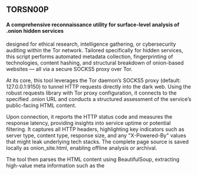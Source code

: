 ## TORSN00P

#### A comprehensive reconnaissance utility for surface-level analysis of .onion hidden services

designed for ethical research, intelligence gathering, or cybersecurity auditing within the Tor network. Tailored specifically for hidden services, this script performs automated metadata collection, fingerprinting of technologies, content hashing, and structural breakdown of onion-based websites — all via a secure SOCKS5 proxy over Tor.

At its core, this tool leverages the Tor daemon’s SOCKS5 proxy (default: 127.0.0.1:9150) to tunnel HTTP requests directly into the dark web. Using the robust requests library with Tor proxy configuration, it connects to the specified .onion URL and conducts a structured assessment of the service’s public-facing HTML content.

Upon connection, it reports the HTTP status code and measures the response latency, providing insights into service uptime or potential filtering. It captures all HTTP headers, highlighting key indicators such as server type, content type, response size, and any "X-Powered-By" values that might leak underlying tech stacks. The complete page source is saved locally as onion_site.html, enabling offline analysis or archival.

The tool then parses the HTML content using BeautifulSoup, extracting high-value meta information such as the <title> and <meta name="description">, if present. It includes rudimentary CMS detection heuristics, scanning for string patterns suggestive of platforms like WordPress, Drupal, or Joomla. This is accompanied by technology fingerprinting through both HTML content and headers — flagging potential usage of PHP, Python frameworks (Flask, Django), ASP.NET, Cloudflare protection, and popular web servers like Nginx and Apache.

Additionally, the script identifies and lists all linked external resources, including JavaScript files, stylesheets, and images. This serves both as a mapping of third-party dependencies and a method to detect CDN usage or hidden resource loading. It also inspects form elements for common keywords like "login" or "admin", helping flag areas of interest like authentication portals or backend interfaces.

Internal navigation structure is parsed via all anchor tags, automatically resolving and printing discovered links that either reference the same domain or contain .onion identifiers. This lightweight spidering functionality can assist in enumeration of the service without requiring recursive crawling.

To ensure content integrity and allow change tracking, the script generates a SHA-256 hash of the full HTTP response body, acting as a digital fingerprint of the page content at the time of access.

Designed with simplicity and transparency in mind, the tool includes clear print-based output for each step, ideal for terminal-based use in environments where GUI tools are impractical. It does not rely on any external databases or APIs, ensuring fully offline operation (aside from Tor connectivity) and avoiding information leakage.

This utility is perfect for security researchers, OSINT professionals, digital forensics experts, and anyone seeking to safely profile .onion sites without direct interaction or active exploitation. Its passive analysis approach makes it a useful tool for auditing or archiving services on the dark web.

**Requirements:**

- Tor must be running and accessible via localhost:9150

- Python 3.6+

- Dependencies: requests, bs4, Pillow

###### This tool is intended solely for lawful security research, intelligence gathering, and academic study. Use it only on systems you own or are explicitly authorized to test. Unauthorized access to systems you do not own is illegal and unethical. If you wish to report a vulnerability, request a feature, or have concerns about the intended use of this project, please contact the maintainer directly at: prv@anche.no.
